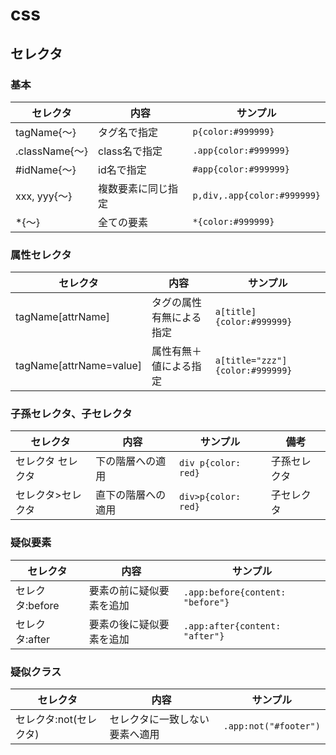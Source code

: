 # css

## セレクタ

### 基本

|    セレクタ    |        内容        |          サンプル           |
| -------------- | ------------------ | --------------------------- |
| tagName{〜}    | タグ名で指定       | `p{color:#999999}`          |
| .className{〜} | class名で指定      | `.app{color:#999999}`       |
| #idName{〜}    | id名で指定         | `#app{color:#999999}`       |
| xxx, yyy{〜}   | 複数要素に同じ指定 | `p,div,.app{color:#999999}` |
| *{〜}          | 全ての要素         | `*{color:#999999}`          |

### 属性セレクタ

|        セレクタ         |           内容           |            サンプル             |
| ----------------------- | ------------------------ | ------------------------------- |
| tagName[attrName]       | タグの属性有無による指定 | `a[title]{color:#999999}`       |
| tagName[attrName=value] | 属性有無＋値による指定   | `a[title="zzz"]{color:#999999}` |

### 子孫セレクタ、子セレクタ

|     セレクタ      |        内容        |      サンプル       |     備考     |
| ----------------- | ------------------ | ------------------- | ------------ |
| セレクタ セレクタ | 下の階層への適用   | `div p{color: red}` | 子孫セレクタ |
| セレクタ>セレクタ | 直下の階層への適用 | `div>p{color: red}` | 子セレクタ   |

### 疑似要素

|    セレクタ     |           内容           |             サンプル             |
| --------------- | ------------------------ | -------------------------------- |
| セレクタ:before | 要素の前に疑似要素を追加 | `.app:before{content: "before"}` |
| セレクタ:after  | 要素の後に疑似要素を追加 | `.app:after{content: "after"}`   |

### 疑似クラス

|        セレクタ        |              内容              |       サンプル        |
| ---------------------- | ------------------------------ | --------------------- |
| セレクタ:not(セレクタ) | セレクタに一致しない要素へ適用 | `.app:not("#footer")` |

